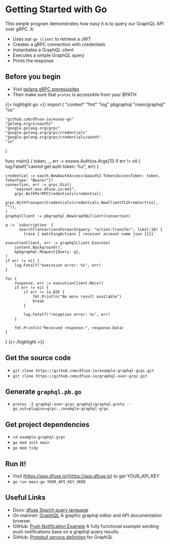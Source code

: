 # Getting Started with Go

This simple program demonstrates how easy it is to query our GraphQL API over gRPC. It:

* Uses our `go client` to retrieve a JWT
* Creates a gRPC connection with credentials
* Instantiates a GraphQL client
* Executes a simple GraphQL query
* Prints the response

## Before you begin

- Visit [golang gRPC prerequisites](https://grpc.io/docs/quickstart/go.html#prerequisites)
- Then make sure that `protoc` is accessible from your $PATH

{{< highlight go >}}
import (
	"context"
	"fmt"
	"log"
	pbgraphql "main/graphql"
	"os"

	"github.com/dfuse-io/eosws-go"
	"golang.org/x/oauth2"
	"google.golang.org/grpc"
	"google.golang.org/grpc/credentials"
	"google.golang.org/grpc/credentials/oauth"
	"io"
)

func main() {
	token, _, err := eosws.Auth(os.Args[1])
	if err != nil {
		log.Fatalf("cannot get auth token: %s", err)
	}

	credential := oauth.NewOauthAccess(&oauth2.Token{AccessToken: token, TokenType: "Bearer"})
	connection, err := grpc.Dial(
		"mainnet.eos.dfuse.io:443",
		grpc.WithPerRPCCredentials(credential),
		grpc.WithTransportCredentials(credentials.NewClientTLSFromCert(nil, "")),
	)
	graphqlClient := pbgraphql.NewGraphQLClient(connection)

	q := `subscription  {
		  searchTransactionsForward(query: "action:transfer", limit:10) {
			trace { matchingActions { receiver account name json }}}}`

	executionClient, err := graphqlClient.Execute(
		context.Background(),
		&pbgraphql.Request{Query: q},
	)
	if err != nil {
		log.Fatalf("execution error: %s", err)
	}

	for {
		response, err := executionClient.Recv()
		if err != nil {
			if err != io.EOF {
				fmt.Println("No more result available")
				break
			}

			log.Fatalf("reception error: %s", err)
		}

		fmt.Println("Received response:", response.Data)
	}
}
{{< /highlight >}}

## Get the source code

- `git clone https://github.com/dfuse-io/example-graphql-grpc.git`
- `git clone https://github.com/dfuse-io/graphql-over-grpc.git`

## Generate `graphql.pb.go`

- `protoc -I graphql-over-grpc graphql/graphql.proto --go_out=plugins=grpc:./example-graphql-grpc`

## Get project dependencies

- `cd example-graphql-grpc`
- `go mod init main`
- `go mod tidy`

## Run it!

- Visit [https://app.dfuse.io](https://app.dfuse.io) to get YOUR_API_KEY
- `go run main.go YOUR_API_KEY_HERE`

## Useful Links

- Docs: [dfuse Search query language](#dfuse-query-language)
- On mainnet: [GraphiQL](https://mainnet.eos.dfuse.io/graphiql/) A graphic graphql editor and API documentation browser.
- GitHub: [Push Notification Example](https://github.com/dfuse-io/example-push-notifications) A fully functional example sending push notifications base on a graphql query results.
- GitHub: [Protobuf service definition](https://github.com/dfuse-io/graphql-over-grpc/blob/master/graphql/graphql.proto) for GraphQL